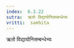 ```yaml
---
index:  6.3.22
sutra:  ऋतो विद्यायोनिसम्बन्धेभ्यः
vritti:  samhita 
---
```


ऋतो विद्यायोनिसम्बन्धेभ्यः

